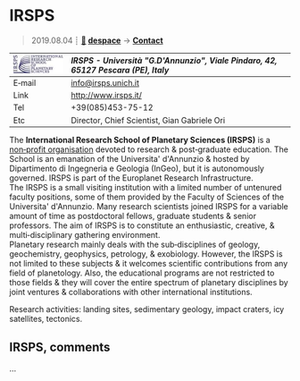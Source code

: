 # IRSPS
> 2019.08.04 ┊ **[🚀](../index/index.md) [despace](index.md)** → **[Contact](contact.md)**

|[![](f/contact/i/irsps_logo1_thumb.jpg)](f/contact/i/irsps_logo1.png)|*IRSPS - Università "G.D'Annunzio", Viale Pindaro, 42, 65127 Pescara (PE), Italy*|
|:--|:--|
|E‑mail| <info@irsps.unich.it> |
|Link| <http://www.irsps.it/> |
|Tel| +39(085)453-75-12 |
|Etc| Director, Chief Scientist, Gian Gabriele Ori |

The **International Research School of Planetary Sciences (IRSPS)** is a [non‑profit organisation](nonprof_org.md) devoted to research & post‑graduate education. The School is an emanation of the Universita' d'Annunzio & hosted by Dipartimento di Ingegneria e Geologia (InGeo), but it is autonomously governed. IRSPS is part of the Europlanet Research Infrastructure.  
The IRSPS is a small visiting institution with a limited number of untenured faculty positions, some of them provided by the Faculty of Sciences of the Universita' d'Annunzio. Many research scientists joined IRSPS for a variable amount of time as postdoctoral fellows, graduate students & senior professors. The aim of IRSPS is to constitute an enthusiastic, creative, & multi‑disciplinary gathering environment.  
Planetary research mainly deals with the sub‑disciplines of geology, geochemistry, geophysics, petrology, & exobiology. However, the IRSPS is not limited to these subjects & it welcomes scientific contributions from any field of planetology. Also, the educational programs are not restricted to those fields & they will cover the entire spectrum of planetary disciplines by joint ventures & collaborations with other international institutions.

Research activities: landing sites, sedimentary geology, impact craters, icy satellites, tectonics.


<p style="page-break-after:always"> </p>

## IRSPS, comments

…
